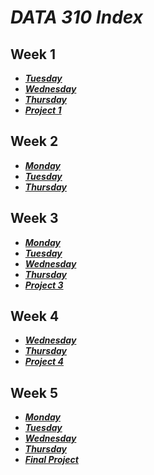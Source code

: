 # ___DATA 310 Index___
## Week 1
* ___[Tuesday](tuesday1.md)___
* ___[Wednesday](wednesday1.md)___
* ___[Thursday](https://eanelson01.github.io/DATA310/images/thurs1.html)___
* ___[Project 1](project1.md)___
  
## Week 2
* ___[Monday](monday2.md)___
* ___[Tuesday](tuesday2.md)___
* ___[Thursday](thursday2.md)___
  
## Week 3
* ___[Monday](monday3.md)___
* ___[Tuesday](tuesday3.md)___
* ___[Wednesday](wednesday3.md)___
* ___[Thursday](thursday3.md)___
* ___[Project 3](project3.md)___
  
## Week 4
* ___[Wednesday](wednesday4.md)___
* ___[Thursday](thursday4.md)___
* ___[Project 4](https://eanelson01.github.io/DATA310/mod4/project4.html)___
  
## Week 5
* ___[Monday]()___
* ___[Tuesday]()___
* ___[Wednesday]()___
* ___[Thursday]()___
* ___[Final Project]()___

